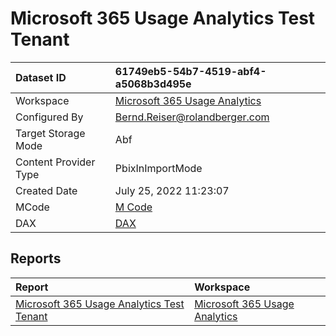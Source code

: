 



# Microsoft 365 Usage Analytics Test Tenant

|Dataset ID|61749eb5-54b7-4519-abf4-a5068b3d495e|
| :--- | :--- |
|Workspace|[Microsoft 365 Usage Analytics](../Workspaces/Microsoft-365-Usage-Analytics.md)|
|Configured By|Bernd.Reiser@rolandberger.com|
|Target Storage Mode|Abf|
|Content Provider Type|PbixInImportMode|
|Created Date|July 25, 2022 11:23:07|
|MCode|[M Code](./Microsoft-365-Usage-Analytics-Test-Tenant/mcode.md)|
|DAX|[DAX](./Microsoft-365-Usage-Analytics-Test-Tenant/dax.md)|

## Reports

|Report|Workspace|
| :--- | :--- |
|[Microsoft 365 Usage Analytics Test Tenant](../Reports/Microsoft-365-Usage-Analytics-Test-Tenant.md)|[Microsoft 365 Usage Analytics](../Workspaces/Microsoft-365-Usage-Analytics.md)|
